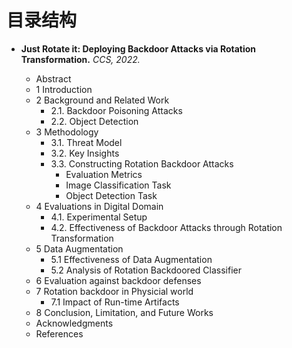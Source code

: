 # 目录结构

- **Just Rotate it: Deploying Backdoor Attacks via Rotation Transformation.** *CCS, 2022.*

  - Abstract
  - 1 Introduction
  - 2 Background and Related Work
    - 2.1. Backdoor Poisoning Attacks
    - 2.2. Object Detection
  - 3 Methodology
    - 3.1. Threat Model
    - 3.2. Key Insights
    - 3.3. Constructing Rotation Backdoor Attacks
      - Evaluation Metrics
      - Image Classification Task
      - Object Detection Task
  - 4 Evaluations in Digital Domain
    - 4.1. Experimental Setup
    - 4.2. Effectiveness of Backdoor Attacks through Rotation Transformation
  - 5 Data Augmentation
    - 5.1 Effectiveness of Data Augmentation 
    - 5.2 Analysis of Rotation Backdoored Classifier
  - 6 Evaluation against backdoor defenses
  - 7 Rotation backdoor in Physicial world
    - 7.1 Impact of Run-time Artifacts
  - 8 Conclusion, Limitation, and Future Works
  - Acknowledgments
  - References
